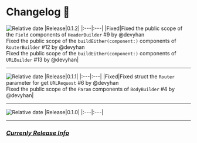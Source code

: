 # Changelog 📝

![Relative date](https://img.shields.io/date/1671097337)
|Release|0.1.2|
|:---|:---|
|Fixed|Fixed the public scope of the `Field` components of `HeaderBuilder` #9 by @devyhan <br/> Fixed the public scope of the `buildEither(component:)` components of `RouterBuilder` #12 by @devyhan <br/> Fixed the public scope of the `buildEither(component:)` components of `URLBuilder` #13 by @devyhan|

---

![Relative date](https://img.shields.io/date/1671068209)
|Release|0.1.1|
|:---|:---|
|Fixed|Fixed struct the `Router` parameter for get `URLRequest` #6 by @devyhan <br/> Fixed the public scope of the `Param` components of `BodyBuilder` #4 by @devyhan|

---

![Relative date](https://img.shields.io/date/1670996156)
|Release|0.1.0|
|:---|:---|

---

### *[Currenly Release Info](https://github.com/devyhan/APIRouter/releases)*